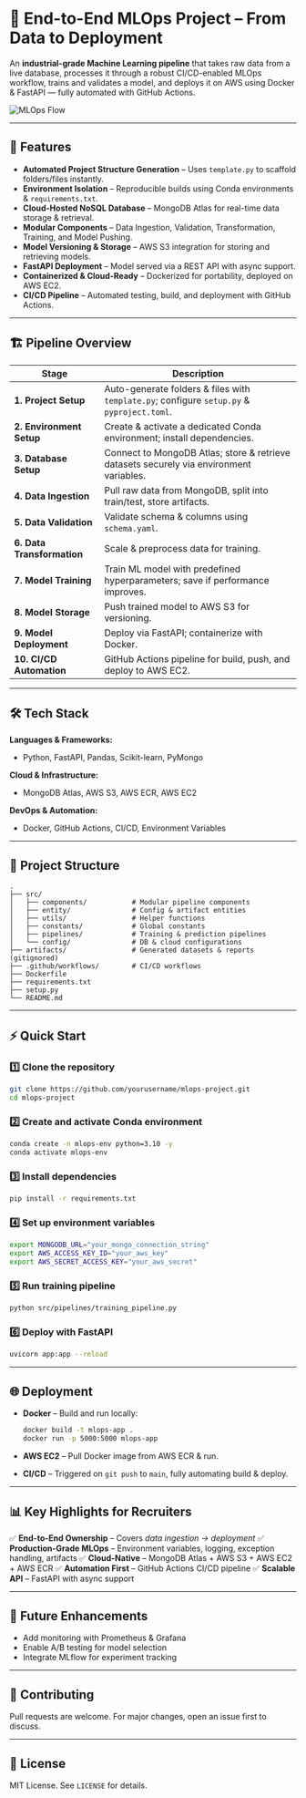 

# 🚀 End-to-End MLOps Project – From Data to Deployment

An **industrial-grade Machine Learning pipeline** that takes raw data from a live database, processes it through a robust CI/CD-enabled MLOps workflow, trains and validates a model, and deploys it on AWS using Docker & FastAPI — fully automated with GitHub Actions.

![MLOps Flow](assets/mlops_pipeline.png) <!-- optional: insert a pipeline diagram -->

---

## 📌 Features

* **Automated Project Structure Generation** – Uses `template.py` to scaffold folders/files instantly.
* **Environment Isolation** – Reproducible builds using Conda environments & `requirements.txt`.
* **Cloud-Hosted NoSQL Database** – MongoDB Atlas for real-time data storage & retrieval.
* **Modular Components** – Data Ingestion, Validation, Transformation, Training, and Model Pushing.
* **Model Versioning & Storage** – AWS S3 integration for storing and retrieving models.
* **FastAPI Deployment** – Model served via a REST API with async support.
* **Containerized & Cloud-Ready** – Dockerized for portability, deployed on AWS EC2.
* **CI/CD Pipeline** – Automated testing, build, and deployment with GitHub Actions.

---

## 🏗️ Pipeline Overview

| Stage                      | Description                                                                                |
| -------------------------- | ------------------------------------------------------------------------------------------ |
| **1. Project Setup**       | Auto-generate folders & files with `template.py`; configure `setup.py` & `pyproject.toml`. |
| **2. Environment Setup**   | Create & activate a dedicated Conda environment; install dependencies.                     |
| **3. Database Setup**      | Connect to MongoDB Atlas; store & retrieve datasets securely via environment variables.    |
| **4. Data Ingestion**      | Pull raw data from MongoDB, split into train/test, store artifacts.                        |
| **5. Data Validation**     | Validate schema & columns using `schema.yaml`.                                             |
| **6. Data Transformation** | Scale & preprocess data for training.                                                      |
| **7. Model Training**      | Train ML model with predefined hyperparameters; save if performance improves.              |
| **8. Model Storage**       | Push trained model to AWS S3 for versioning.                                               |
| **9. Model Deployment**    | Deploy via FastAPI; containerize with Docker.                                              |
| **10. CI/CD Automation**   | GitHub Actions pipeline for build, push, and deploy to AWS EC2.                            |

---

## 🛠️ Tech Stack

**Languages & Frameworks:**

* Python, FastAPI, Pandas, Scikit-learn, PyMongo

**Cloud & Infrastructure:**

* MongoDB Atlas, AWS S3, AWS ECR, AWS EC2

**DevOps & Automation:**

* Docker, GitHub Actions, CI/CD, Environment Variables

---

## 📂 Project Structure

```
.
├── src/
│   ├── components/           # Modular pipeline components
│   ├── entity/               # Config & artifact entities
│   ├── utils/                # Helper functions
│   ├── constants/            # Global constants
│   ├── pipelines/            # Training & prediction pipelines
│   └── config/               # DB & cloud configurations
├── artifacts/                # Generated datasets & reports (gitignored)
├── .github/workflows/        # CI/CD workflows
├── Dockerfile
├── requirements.txt
├── setup.py
└── README.md
```

---

## ⚡ Quick Start

### 1️⃣ Clone the repository

```bash
git clone https://github.com/yourusername/mlops-project.git
cd mlops-project
```

### 2️⃣ Create and activate Conda environment

```bash
conda create -n mlops-env python=3.10 -y
conda activate mlops-env
```

### 3️⃣ Install dependencies

```bash
pip install -r requirements.txt
```

### 4️⃣ Set up environment variables

```bash
export MONGODB_URL="your_mongo_connection_string"
export AWS_ACCESS_KEY_ID="your_aws_key"
export AWS_SECRET_ACCESS_KEY="your_aws_secret"
```

### 5️⃣ Run training pipeline

```bash
python src/pipelines/training_pipeline.py
```

### 6️⃣ Deploy with FastAPI

```bash
uvicorn app:app --reload
```

---

## 🌐 Deployment

* **Docker** – Build and run locally:

  ```bash
  docker build -t mlops-app .
  docker run -p 5000:5000 mlops-app
  ```
* **AWS EC2** – Pull Docker image from AWS ECR & run.
* **CI/CD** – Triggered on `git push` to `main`, fully automating build & deploy.

---

## 📊 Key Highlights for Recruiters

✅ **End-to-End Ownership** – Covers *data ingestion → deployment*
✅ **Production-Grade MLOps** – Environment variables, logging, exception handling, artifacts
✅ **Cloud-Native** – MongoDB Atlas + AWS S3 + AWS EC2 + AWS ECR
✅ **Automation First** – GitHub Actions CI/CD pipeline
✅ **Scalable API** – FastAPI with async support

---

## 🧠 Future Enhancements

* Add monitoring with Prometheus & Grafana
* Enable A/B testing for model selection
* Integrate MLflow for experiment tracking

---

## 🤝 Contributing

Pull requests are welcome. For major changes, open an issue first to discuss.

---

## 📜 License

MIT License. See `LICENSE` for details.


